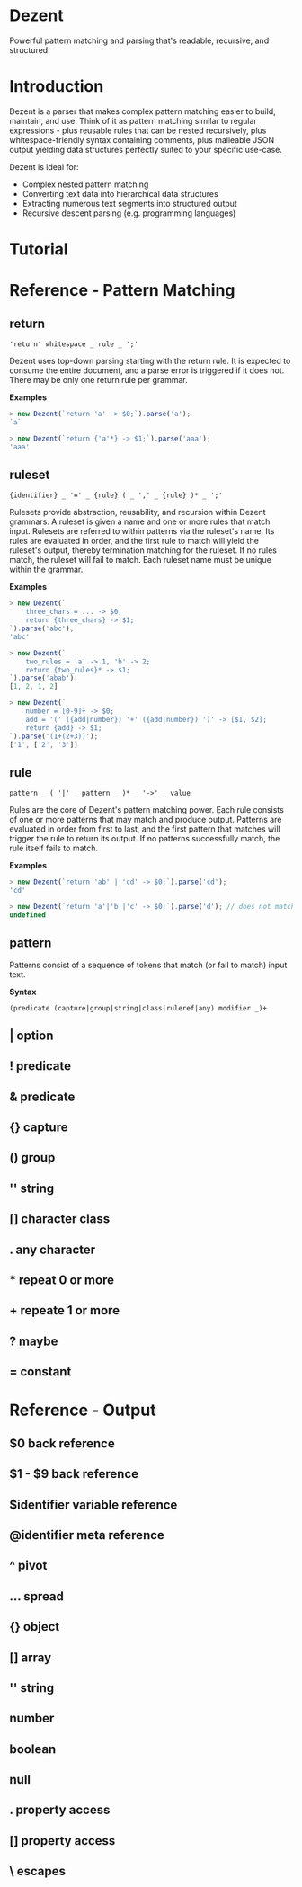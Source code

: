 # Dezent

Powerful pattern matching and parsing that's readable, recursive, and structured.

# Introduction

Dezent is a parser that makes complex pattern matching easier to build, maintain, and use. Think of it as pattern matching similar to regular expressions - plus reusable rules that can be nested recursively, plus whitespace-friendly syntax containing comments, plus malleable JSON output yielding data structures perfectly suited to your specific use-case.

Dezent is ideal for:
* Complex nested pattern matching
* Converting text data into hierarchical data structures
* Extracting numerous text segments into structured output
* Recursive descent parsing (e.g. programming languages)

<!---
# Quick Start Example: Parsing URLs

Dezent is inspired by [Parsing Expression Grammars](https://en.wikipedia.org/wiki/Parsing_expression_grammar) - if you understand the basic concepts of PEGs, Dezent will be easy to follow.

To parse a document, you must create a grammar that describes how your document is parsed. A sample [URL grammar](dist/URL.dezent) is included in this distribution. The grammar looks like this:
```
return ({scheme} ':')? '//' ({userinfo} '@')? {host} (':' {port})? {path} {query}? {fragment}?
    -> {
        URL: $0,
        scheme: $1,
        userinfo: $2,
        host: $3,
        port: $4,
        ...$5,
        query: $6,
        fragment: $7
    };

TODO: rest of grammar
```

To try it out, install Dezent and execute the JSON example using the command-line `dezent` script:

```bash
npm install dezent
PATH=$(npm bin):$PATH; dezent \
    node_modules/dezent/doc/URL.dezent \
    - < 'myscheme://myhost.com/path/to/resource?name1=value%201&name2=value+2'
```

Or, in Javascript:
```javascript
fs = require('fs');
Dezent = require('dezent').Dezent;

var grammar = fs.readFileSync('node_modules/dezent/doc/URL.dezent');
let output = new Dezent(grammar).parse(
    'myscheme://myhost.com/path/to/resource?name1=value%201&name2=value+2'
);
console.log(JSON.stringify(output));
```

Either of the above will produce this output:
```JSON
{
    "URL": "myscheme://myhost.com/path/to/resource?name1=value%201&name2=value+2",
    "scheme": "myscheme",
    "host": "myhost.com",
    "port": null,
    "path": "path/to/resource",
    "pathComponents": ["path", "to", "resource"],
    "query": [
        { "name": "name1", "value": ["value", "%20", "1"] },
        { "name": "name2", "value": ["value 2"] }
    ],
    "fragment": null
}
```
-->

# Tutorial

# Reference - Pattern Matching

## return
```
'return' whitespace _ rule _ ';'
```
Dezent uses top-down parsing starting with the return rule. It is expected to consume the entire document, and a parse error is triggered if it does not. There may be only one return rule per grammar.

**Examples**
```javascript
> new Dezent(`return 'a' -> $0;`).parse('a');
`a`

> new Dezent(`return {'a'*} -> $1;`).parse('aaa');
'aaa'
```

## ruleset
```
{identifier} _ '=' _ {rule} ( _ ',' _ {rule} )* _ ';'
```
Rulesets provide abstraction, reusability, and recursion within Dezent grammars. A ruleset is given a name and one or more rules that match input. Rulesets are referred to within patterns via the ruleset's name. Its rules are evaluated in order, and the first rule to match will yield the ruleset's output, thereby termination matching for the ruleset. If no rules match, the ruleset will fail to match. Each ruleset name must be unique within the grammar.

**Examples**
```javascript
> new Dezent(`
    three_chars = ... -> $0;
    return {three_chars} -> $1;
`).parse('abc');
'abc'

> new Dezent(`
    two_rules = 'a' -> 1, 'b' -> 2;
    return {two_rules}* -> $1;
`).parse('abab');
[1, 2, 1, 2]

> new Dezent(`
    number = [0-9]+ -> $0;
    add = '(' ({add|number}) '+' ({add|number}) ')' -> [$1, $2];
    return {add} -> $1;
`).parse('(1+(2+3))');
['1', ['2', '3']]
```

## rule
```
pattern _ ( '|' _ pattern _ )* _ '->' _ value
```
Rules are the core of Dezent's pattern matching power. Each rule consists of one or more patterns that may match and produce output. Patterns are evaluated in order from first to last, and the first pattern that matches will trigger the rule to return its output. If no patterns successfully match, the rule itself fails to match.

**Examples**
```javascript
> new Dezent(`return 'ab' | 'cd' -> $0;`).parse('cd');
'cd'

> new Dezent(`return 'a'|'b'|'c' -> $0;`).parse('d'); // does not match
undefined
```

## pattern
Patterns consist of a sequence of tokens that match (or fail to match) input text.

**Syntax**
```
(predicate (capture|group|string|class|ruleref|any) modifier _)+
```

## | option


## ! predicate

## & predicate

## {} capture

## () group

## '' string

## [] character class

## . any character

## * repeat 0 or more

## + repeate 1 or more

## ? maybe

## = constant

# Reference - Output

## $0 back reference

## $1 - $9 back reference

## $identifier variable reference

## @identifier meta reference

## ^ pivot

## ... spread

## {} object

## [] array

## '' string

## number

## boolean

## null

## . property access

## [] property access

## \ escapes


